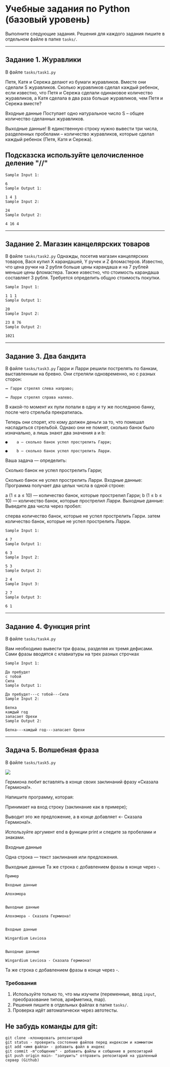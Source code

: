 # Учебные задания по Python (базовый уровень)

Выполните следующие задания. Решения для каждого задания пишите в отдельном файле в папке `tasks/`.

---

## Задание 1. Журавлики
В файле `tasks/task1.py`

Петя, Катя и Сережа делают из бумаги журавликов. Вместе они сделали S журавликов. Сколько журавликов сделал каждый ребенок, если известно, что Петя и Сережа сделали одинаковое количество журавликов, а Катя сделала в два раза больше журавликов, чем Петя и Сережа вместе?

Входные данные
Поступает одно натуральное число S – общее количество сделанных журавликов.

Выходные данные!
В единственную строку нужно вывести три числа, разделенных пробелами – количество журавликов, которые сделал каждый ребенок (Петя, Катя и Сережа).

## Подсказска используйте целочисленное деление "//"

```
Sample Input 1:

6
Sample Output 1:

1 4 1
Sample Input 2:

24
Sample Output 2:

4 16 4
```
---

## Задание 2. Магазин канцелярских товаров
В файле `tasks/task2.py` 
Однажды, посетив магазин канцелярских товаров, Вася купил X карандашей, Y ручек и Z фломастеров. Известно, что цена ручки на 2 рубля больше цены карандаша и на 7 рублей меньше цены фломастера. Также известно, что стоимость карандаша составляет 3 рубля. Требуется определить общую стоимость покупки.
```
Sample Input 1:

1 1 1
Sample Output 1:

20
Sample Input 2:

23 8 76
Sample Output 2:

1021
```
---

## Задание 3. Два бандита
В файле `tasks/task3.py` 
Гарри и Ларри решили пострелять по банкам, выставленным на бревно. Они стреляли одновременно, но с разных сторон:

    ➖ Гарри стрелял слева направо;

    ➖ Ларри стрелял справа налево.

В какой-то момент их пули попали в одну и ту же последнюю банку, после чего стрельба прекратилась.

Теперь они спорят, кто кому должен деньги за то, что помешал насладиться стрельбой. Однако они не помнят, сколько банок было изначально, а лишь знают два значения a и b:

    ●    a — сколько банок успел прострелить Гарри;

    ●    b — сколько банок успел прострелить Ларри.

Ваша задача — определить:

Сколько банок не успел прострелить Гарри;
 
Сколько банок не успел прострелить Ларри.
Входные данные:
Программа получает два целых числа в одной строке:

a (1 ≤ a ≤ 10) — количество банок, которые прострелил Гарри;
b (1 ≤ b ≤ 10) — количество банок, которые прострелил Ларри.
Выходные данные:
Выведите два числа через пробел:

сперва количество банок, которые не успел прострелить Гарри.
затем количество банок, которые не успел прострелить Ларри.

```
Sample Input 1:

4 7
Sample Output 1:

6 3
Sample Input 2:

5 3
Sample Output 2:

2 4
Sample Input 3:

2 7
Sample Output 3:

6 1
```
---

## Задание 4. Функция print
В файле `tasks/task4.py` 

Вам необходимо вывести три фразы, разделяя их тремя дефисами. Сами фразы вводятся с клавиатуры на трех разных строчках

```
Sample Input 1:

Да пребудет
с тобой
Сила
Sample Output 1:

Да пребудет---с тобой---Сила
Sample Input 2:

Белка
каждый год
запасает Орехи
Sample Output 2:

Белка---каждый год---запасает Орехи
```
---
## Задача 5. Волшебная фраза

В файле `tasks/task5.py` 

<img src="images/12.jpg">

Гермиона любит вставлять в конце своих заклинаний фразу «Сказала Гермиона!».

Напишите программу, которая:

Принимает на вход строку (заклинание как в примере);

Выводит это же предложение, а в конце добавляет «- Сказала Гермиона!».

Используйте аргумент end в функции print и следите за пробелами и знаками.

Входные данные

Одна строка — текст заклинания или предложения.

Выходные данные
Та же строка с добавлением фразы в конце через -.

```
Пример

Входные данные

Алохомора


Выходные данные

Алохомора - Сказала Гермиона!


Входные данные

Wingardium Leviosa


Выходные данные

Wingardium Leviosa - Сказала Гермиона!
```
Та же строка с добавлением фразы в конце через -.

### Требования
1. Используйте только то, что мы изучили (переменные, ввод `input`, преобразование типов, арифметика, map).
2. Решения пишите в отдельных файлах в папке `tasks/`.
3. Проверка идёт автоматически через автотесты.

## Не забудь команды для git:
```
git clone -клонировать репозитарий
git status - проверить состояние файлов перед индексом и коммитом
git add <имя файла> - добавить файл в индекс
git commit -m"собщение" - добавить файлы и собщение в репозитарий
git push origin main- "запушить" отправить репозитарий на удаленный сервер (Github)
```